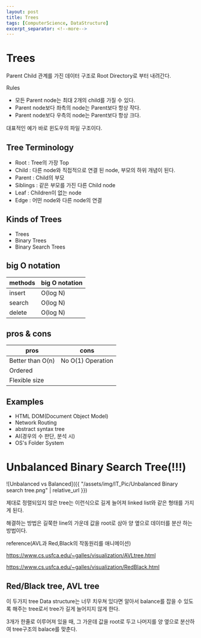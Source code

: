 ```yaml
---
layout: post
title: Trees
tags: [ComputerScience, DataStructure]
excerpt_separator: <!--more-->
---
```


# Trees

Parent Child 관계를 가진 데이터 구조로 Root Directory로 부터 내려간다.

Rules

- 모든 Parent node는 최대 2개의 child를 가질 수 있다.
- Parent node보다 좌측의 node는 Parent보다 항상 작다.
- Parent node보다 우측의 node는 Parent보다 항상 크다.

대표적인 예가 바로 윈도우의 파일 구조이다.

## Tree Terminology

- Root : Tree의 가장 Top
- Child : 다른 node와 직접적으로 연결 된 node, 부모의 하위 개념이 된다.
- Parent : Child의 부모
- Siblings : 같은 부모를 가진 다른 Child node
- Leaf : Children이 없는 node
- Edge : 어떤 node와 다른 node의 연결

## Kinds of Trees

- Trees
- Binary Trees
- Binary Search Trees

## big O notation

methods  | big O notation
------------- | -------------
insert | O(log N)
search | O(log N)
delete | O(log N)

## pros & cons

pros  | cons
------------- | -------------
Better than O(n)  | No O(1) Operation
Ordered | 
Flexible size | 

## Examples

- HTML DOM(Document Object Model)
- Network Routing
- abstract syntax tree
- AI(경우의 수 판단, 분석 시)
- OS's Folder System

# Unbalanced Binary Search Tree(!!!)

![Unbalanced vs Balanced]({{ "/assets/img/IT_Pic/Unbalanced Binary search tree.png" | relative_url }})

제대로 정렬되있지 않은 tree는 이런식으로 길게 늘어져 linked list와 같은 형태를 가지게 된다.

해결하는 방법은 길쭉한 line의 가운데 값을 root로 삼아 양 옆으로 데이터를 분산 하는 방법이다.

reference(AVL과 Red,Black의 작동원리를 애니메이션)

https://www.cs.usfca.edu/~galles/visualization/AVLtree.html

https://www.cs.usfca.edu/~galles/visualization/RedBlack.html

## Red/Black tree, AVL tree

이 두가지 tree Data structure는 너무 치우쳐 있다면 알아서 balance를 잡을 수 있도록 해주는 tree로서 tree가 길게 늘어지지 않게 한다.

3개가 한줄로 이루어져 있을 때, 그 가운데 값을 root로 두고 나머지를 양 옆으로 분산하여 tree구조의 balace를 맞춘다.